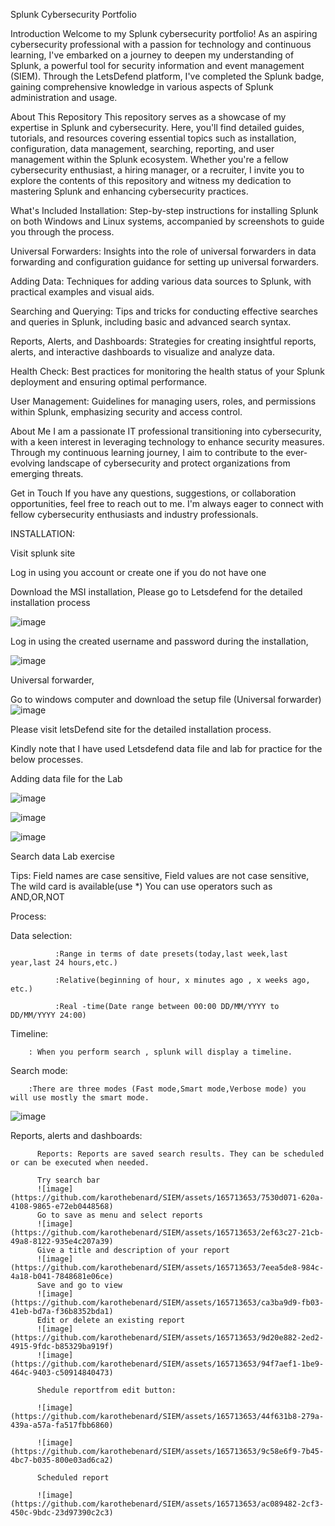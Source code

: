 Splunk Cybersecurity Portfolio

Introduction
Welcome to my Splunk cybersecurity portfolio! As an aspiring cybersecurity professional with a passion for technology and continuous learning, I've embarked on a journey to deepen my understanding of Splunk, a powerful tool for security information and event management (SIEM). Through the LetsDefend platform, I've completed the Splunk badge, gaining comprehensive knowledge in various aspects of Splunk administration and usage.

About This Repository
This repository serves as a showcase of my expertise in Splunk and cybersecurity. Here, you'll find detailed guides, tutorials, and resources covering essential topics such as installation, configuration, data management, searching, reporting, and user management within the Splunk ecosystem. Whether you're a fellow cybersecurity enthusiast, a hiring manager, or a recruiter, I invite you to explore the contents of this repository and witness my dedication to mastering Splunk and enhancing cybersecurity practices.

What's Included
Installation: Step-by-step instructions for installing Splunk on both Windows and Linux systems, accompanied by screenshots to guide you through the process.

Universal Forwarders: Insights into the role of universal forwarders in data forwarding and configuration guidance for setting up universal forwarders.

Adding Data: Techniques for adding various data sources to Splunk, with practical examples and visual aids.

Searching and Querying: Tips and tricks for conducting effective searches and queries in Splunk, including basic and advanced search syntax.

Reports, Alerts, and Dashboards: Strategies for creating insightful reports, alerts, and interactive dashboards to visualize and analyze data.

Health Check: Best practices for monitoring the health status of your Splunk deployment and ensuring optimal performance.

User Management: Guidelines for managing users, roles, and permissions within Splunk, emphasizing security and access control.

About Me
I am a passionate IT professional transitioning into cybersecurity, with a keen interest in leveraging technology to enhance security measures. Through my continuous learning journey, I aim to contribute to the ever-evolving landscape of cybersecurity and protect organizations from emerging threats.

Get in Touch
If you have any questions, suggestions, or collaboration opportunities, feel free to reach out to me. I'm always eager to connect with fellow cybersecurity enthusiasts and industry professionals.

INSTALLATION:

Visit splunk site

Log in using you account or create one if you do not have one

Download the MSI installation, Please go to Letsdefend for the detailed installation process

![image](https://github.com/karothebenard/SIEM/assets/165713653/aafba881-1a7a-44eb-a35b-acd72de0ab4d)

Log in using the created username and password during the installation,

![image](https://github.com/karothebenard/SIEM/assets/165713653/eded87db-e59d-4480-904e-062df74197a1)

Universal forwarder,

Go to windows computer and download the setup file (Universal forwarder)
![image](https://github.com/karothebenard/SIEM/assets/165713653/aa2e08ba-8c86-415e-9f39-a4ada9d2869f)

Please visit letsDefend site for the detailed installation process.

Kindly note that I have used Letsdefend data file and lab for practice for the below processes.

Adding data file for the Lab

![image](https://github.com/karothebenard/SIEM/assets/165713653/e0406eca-9dae-432c-9506-ebb8abe4db19)

![image](https://github.com/karothebenard/SIEM/assets/165713653/f4f060ca-c622-47c4-a3ec-af2923b47bef)


![image](https://github.com/karothebenard/SIEM/assets/165713653/87f4906e-5d31-42fd-8a93-ae9e38556726)

Search data Lab exercise

Tips:
Field names are case sensitive,
Field values are not case sensitive,
The wild card is available(use *)
You can use operators such as AND,OR,NOT

Process:

Data selection: 

              :Range in terms of date presets(today,last week,last year,last 24 hours,etc.)
              
              :Relative(beginning of hour, x minutes ago , x weeks ago, etc.)
              
              :Real -time(Date range between 00:00 DD/MM/YYYY to DD/MM/YYYY 24:00)
              
Timeline:

        : When you perform search , splunk will display a timeline.
        
Search mode:

        :There are three modes (Fast mode,Smart mode,Verbose mode) you will use mostly the smart mode.
              

![image](https://github.com/karothebenard/SIEM/assets/165713653/add3e526-64ec-434d-85f4-e525f886431b)

Reports, alerts and dashboards:

          Reports: Reports are saved search results. They can be scheduled or can be executed when needed.

          Try search bar
          ![image](https://github.com/karothebenard/SIEM/assets/165713653/7530d071-620a-4108-9865-e72eb0448568)
          Go to save as menu and select reports
          ![image](https://github.com/karothebenard/SIEM/assets/165713653/2ef63c27-21cb-49a8-8122-935e4c207a39)
          Give a title and description of your report
          ![image](https://github.com/karothebenard/SIEM/assets/165713653/7eea5de8-984c-4a18-b041-7848681e06ce)
          Save and go to view
          ![image](https://github.com/karothebenard/SIEM/assets/165713653/ca3ba9d9-fb03-41eb-bd7a-f36b8352bda1)
          Edit or delete an existing report
          ![image](https://github.com/karothebenard/SIEM/assets/165713653/9d20e882-2ed2-4915-9fdc-b85329ba919f)
          ![image](https://github.com/karothebenard/SIEM/assets/165713653/94f7aef1-1be9-464c-9403-c50914840473)

          Shedule reportfrom edit button:

          ![image](https://github.com/karothebenard/SIEM/assets/165713653/44f631b8-279a-439a-a57a-fa517fbb6860)

          ![image](https://github.com/karothebenard/SIEM/assets/165713653/9c58e6f9-7b45-4bc7-b035-800e03ad6ca2)

          Scheduled report

          ![image](https://github.com/karothebenard/SIEM/assets/165713653/ac089482-2cf3-450c-9bdc-23d97390c2c3)



          
          


          

          

          

          

          

          
          























